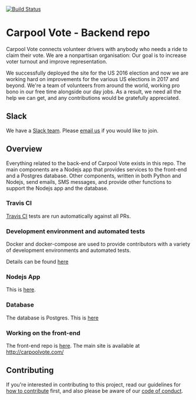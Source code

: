 [![Build Status](https://travis-ci.org/voteamerica/backend.svg?branch=master)](https://travis-ci.org/voteamerica/backend)

# Carpool Vote - Backend repo

Carpool Vote connects volunteer drivers with anybody who needs a ride to claim their vote. We are a nonpartisan organisation: Our goal is to increase voter turnout and improve representation.

We successfully deployed the site for the US 2016 election and now we are working hard on improvements for the various US elections in 2017 and beyond. We're a team of volunteers from around the world, working pro bono in our free time alongside our day jobs. As a result, we need all the help we can get, and any contributions would be gratefully appreciated.

## Slack

We have a [Slack team](https://carpool-vote.slack.com/). Please [email us](mailto:slack@carpoolvote.com) if you would like to join.

## Overview

Everything related to the back-end of Carpool Vote exists in this repo. The main components are a Nodejs app that provides services to the front-end and a Postgres database. Other components, written in both Python and Nodejs, send emails, SMS messages, and provide other functions to support the Nodejs app and the database.

### Travis CI
[Travis CI](https://travis-ci.org/voteamerica/backend) tests are run automatically against all PRs. 

### Development environment and automated tests
Docker and docker-compose are used to provide contributors with a variety of development environments and automated tests.

Details can be found [here](https://github.com/voteamerica/backend/tree/master/docker)

### Nodejs App

This is [here](https://github.com/voteamerica/backend/tree/master/nodeAppPostPg).

### Database

The database is Postgres. 
This is [here](https://github.com/voteamerica/backend/tree/master/db)

### Working on the front-end
The front-end repo is [here](https://github.com/voteamerica/voteamerica.github.io). The main site is available at http://carpoolvote.com/

## Contributing

If you're interested in contributing to this project, read our guidelines for [how to contribute](docs/contributing.md) first, and also please be aware of our [code of conduct](https://github.com/voteamerica/voteamerica.github.io/blob/master/docs/code-of-conduct.md).

